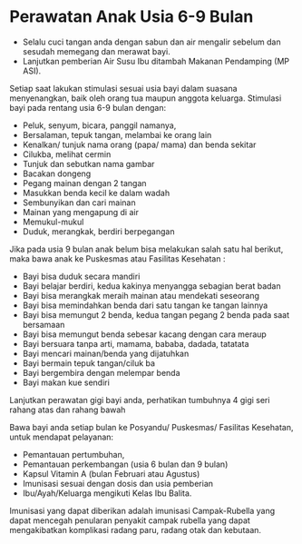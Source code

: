 # Perawatan Anak Usia 6-9 Bulan

- Selalu cuci tangan anda dengan sabun dan air mengalir sebelum dan sesudah memegang dan merawat bayi.
- Lanjutkan pemberian Air Susu Ibu ditambah Makanan Pendamping (MP ASI).

Setiap saat lakukan stimulasi sesuai usia bayi dalam suasana menyenangkan, baik oleh orang tua maupun anggota keluarga. Stimulasi bayi pada rentang usia 6-9 bulan dengan:
- Peluk, senyum, bicara, panggil namanya, 
- Bersalaman, tepuk tangan, melambai ke orang lain
- Kenalkan/ tunjuk nama orang (papa/ mama) dan benda sekitar
- Cilukba, melihat cermin
- Tunjuk dan sebutkan nama gambar 
- Bacakan dongeng
- Pegang mainan dengan 2 tangan 
- Masukkan benda kecil ke dalam wadah 
- Sembunyikan dan cari mainan
- Mainan yang mengapung di air 
- Memukul-mukul
- Duduk, merangkak, berdiri berpegangan


Jika pada usia 9 bulan anak belum bisa melakukan salah satu hal berikut, maka bawa anak ke Puskesmas atau Fasilitas Kesehatan : 
- Bayi bisa duduk secara mandiri
- Bayi belajar berdiri, kedua kakinya menyangga sebagian berat badan
- Bayi bisa merangkak meraih mainan atau mendekati seseorang
- Bayi bisa memindahkan benda dari satu tangan ke tangan lainnya
- Bayi bisa memungut 2 benda, kedua tangan pegang 2 benda pada saat bersamaan
- Bayi bisa memungut benda sebesar kacang dengan cara meraup
- Bayi bersuara tanpa arti, mamama, bababa, dadada, tatatata
- Bayi mencari mainan/benda yang dijatuhkan
- Bayi bermain tepuk tangan/ciluk ba
- Bayi bergembira dengan melempar benda
- Bayi makan kue sendiri

Lanjutkan perawatan gigi bayi anda, perhatikan tumbuhnya 4 gigi seri rahang atas dan rahang bawah

Bawa bayi anda setiap bulan ke Posyandu/ Puskesmas/ Fasilitas Kesehatan, untuk mendapat pelayanan:
- Pemantauan pertumbuhan, 
- Pemantauan perkembangan (usia 6 bulan dan 9 bulan)
- Kapsul Vitamin A (bulan Februari atau Agustus)
- Imunisasi sesuai dengan dosis dan usia pemberian
- Ibu/Ayah/Keluarga mengikuti Kelas Ibu Balita.

Imunisasi yang dapat diberikan adalah imunisasi Campak-Rubella yang dapat mencegah penularan penyakit campak rubella yang dapat mengakibatkan komplikasi radang paru, radang otak dan kebutaan.
